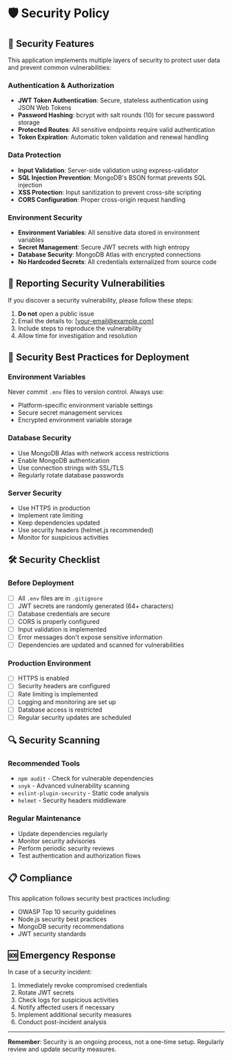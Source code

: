 # 🛡️ Security Policy

## 🔐 Security Features

This application implements multiple layers of security to protect user data and prevent common vulnerabilities:

### Authentication & Authorization
- **JWT Token Authentication**: Secure, stateless authentication using JSON Web Tokens
- **Password Hashing**: bcrypt with salt rounds (10) for secure password storage
- **Protected Routes**: All sensitive endpoints require valid authentication
- **Token Expiration**: Automatic token validation and renewal handling

### Data Protection
- **Input Validation**: Server-side validation using express-validator
- **SQL Injection Prevention**: MongoDB's BSON format prevents SQL injection
- **XSS Protection**: Input sanitization to prevent cross-site scripting
- **CORS Configuration**: Proper cross-origin request handling

### Environment Security
- **Environment Variables**: All sensitive data stored in environment variables
- **Secret Management**: Secure JWT secrets with high entropy
- **Database Security**: MongoDB Atlas with encrypted connections
- **No Hardcoded Secrets**: All credentials externalized from source code

## 🚨 Reporting Security Vulnerabilities

If you discover a security vulnerability, please follow these steps:

1. **Do not** open a public issue
2. Email the details to: [your-email@example.com]
3. Include steps to reproduce the vulnerability
4. Allow time for investigation and resolution

## 🔧 Security Best Practices for Deployment

### Environment Variables
Never commit `.env` files to version control. Always use:
- Platform-specific environment variable settings
- Secure secret management services
- Encrypted environment variable storage

### Database Security
- Use MongoDB Atlas with network access restrictions
- Enable MongoDB authentication
- Use connection strings with SSL/TLS
- Regularly rotate database passwords

### Server Security
- Use HTTPS in production
- Implement rate limiting
- Keep dependencies updated
- Use security headers (helmet.js recommended)
- Monitor for suspicious activities

## 🛠️ Security Checklist

### Before Deployment
- [ ] All `.env` files are in `.gitignore`
- [ ] JWT secrets are randomly generated (64+ characters)
- [ ] Database credentials are secure
- [ ] CORS is properly configured
- [ ] Input validation is implemented
- [ ] Error messages don't expose sensitive information
- [ ] Dependencies are updated and scanned for vulnerabilities

### Production Environment
- [ ] HTTPS is enabled
- [ ] Security headers are configured
- [ ] Rate limiting is implemented
- [ ] Logging and monitoring are set up
- [ ] Database access is restricted
- [ ] Regular security updates are scheduled

## 🔍 Security Scanning

### Recommended Tools
- `npm audit` - Check for vulnerable dependencies
- `snyk` - Advanced vulnerability scanning
- `eslint-plugin-security` - Static code analysis
- `helmet` - Security headers middleware

### Regular Maintenance
- Update dependencies regularly
- Monitor security advisories
- Perform periodic security reviews
- Test authentication and authorization flows

## 📋 Compliance

This application follows security best practices including:
- OWASP Top 10 security guidelines
- Node.js security best practices
- MongoDB security recommendations
- JWT security standards

## 🆘 Emergency Response

In case of a security incident:
1. Immediately revoke compromised credentials
2. Rotate JWT secrets
3. Check logs for suspicious activities
4. Notify affected users if necessary
5. Implement additional security measures
6. Conduct post-incident analysis

---

**Remember**: Security is an ongoing process, not a one-time setup. Regularly review and update security measures.
